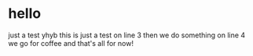 # hello
just a test yhyb
this is just a test on line 3
then we do something on line 4
we go for coffee
and that's all for now!
